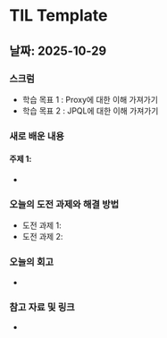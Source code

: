# TIL Template

## 날짜: 2025-10-29

### 스크럼
- 학습 목표 1 : Proxy에 대한 이해 가져가기
- 학습 목표 2 : JPQL에 대한 이해 가져가기

### 새로 배운 내용
#### 주제 1:
-

### 오늘의 도전 과제와 해결 방법
- 도전 과제 1:
- 도전 과제 2:

### 오늘의 회고
- 

### 참고 자료 및 링크
- 
